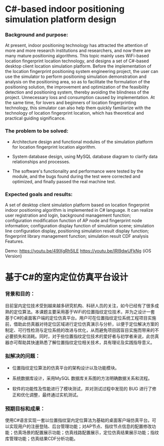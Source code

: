 # C#-based indoor positioning simulation platform design

### Background and purpose:

At present, indoor positioning technology has attracted the attention of more and more research institutions and researchers, and now there are many mature positioning algorithms. This topic mainly uses WiFi-based location fingerprint location technology, and designs a set of C#-based desktop client location simulation platform. Before the implementation of the location fingerprint positioning system engineering project, the user can use the simulator to perform positioning simulation demonstration and analysis on the positioning area, so as to facilitate the formulation of the positioning solution, the improvement and optimization of the feasibility detection and positioning system, thereby avoiding the blindness of the project. Unnecessary loss and consumption caused by implementation. At the same time, for lovers and beginners of location fingerprinting technology, this simulator can also help them quickly familiarize with the technology of location fingerprint location, which has theoretical and practical guiding significance.

### The problem to be solved:

+ Architecture design and functional modules of the simulation platform for location fingerprint location algorithm.

+ System database design, using MySQL database diagram to clarify data relationships and processes.

+ The software's functionality and performance were tested by the module, and the bugs found during the test were corrected and optimized, and finally passed the real machine test.

### Expected goals and results:

A set of desktop client simulation platform based on location fingerprint indoor positioning algorithm is implemented in C# language. It can realize user registration and login, background management function; configuration modification function of AP node and fingerprint node information; configuration display function of simulation scene; simulation line configuration display, positioning simulation result display function; fingerprint library management function; simulation result CDF analysis Features.


Demo:
https://youtu.be/49lXgRh5lLE
https://youtu.be/IRI9dwUFkNg (iOS Version)




# 基于C#的室内定位仿真平台设计

### 背景和目的：

目前室内定位技术受到越来越多研究机构、科研人员的关注，如今已经有了很多成熟的定位算法。本课题主要采用基于WiFi的位置指纹定位技术，并为之设计一套基于C#的桌面客户端的定位仿真平台。用户可在位置指纹定位系统工程项目实施前，借助此仿真器对待定位区域进行定位仿真演示与分析，以便于定位解决方案的制定、可行性检测与定位系统的改进与优化，从而避免项目因盲目实施而带来的不必要损失和消耗。同时，对于些位置指纹定位技术的爱好者与初学者来说，此仿真器亦可帮助其快速熟悉了解位置指纹定位相关技术，具有理论及实践指导意义。

### 拟解决的问题：

+ 位置指纹定位算法的仿真平台的架构设计以及功能模块。

+ 系统数据库设计，采用MySQL 数据库关系图的方法明确数据关系和流程。

+ 软件的功能性及性能进行了模块测试，并对测试过程中发现的 BUG 进行了修正和优化调整，最终通过实机测试。

### 预期目标和成果：

使用C#语言实现一套以位置指纹室内定位算法为基础的桌面客户端仿真平台。可以实现用户的注册登陆、后台管理功能；对AP节点、指纹节点信息的配置修改功能；仿真场景的配置展示功能；仿真线路配置展示，定位仿真结果展示功能；指纹库管理功能；仿真结果CDF分析功能。
